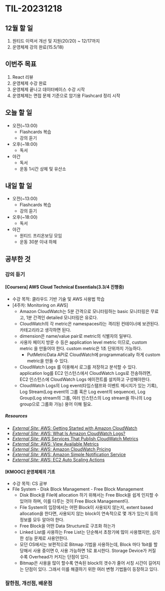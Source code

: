 # TIL-20231218

## 12월 할 일

1. 원티드 이력서 개선 및 지원(20/20) ~ 12/17까지
2. 운영체제 강의 완료(15.5/18)

## 이번주 목표

1. React 리뷰
2. 운영체제 수강 완료
3. 운영체제 끝나고 데이터베이스 수강 시작
4. 운영체제는 면접 문제 기준으로 암기용 Flashcard 정리 시작

## 오늘 할 일

- 오전(~13:00)
  - Flashcards 복습
  - 강의 듣기
- 오후(~18:00)
  - 독서
- 야간
  - 독서
  - 운동 1시간 상체 및 유산소

## 내일 할 일

- 오전(~13:00)
  - Flashcards 복습
  - 강의 듣기
- 오후(~18:00)
  - 독서
- 야간
  - 원티드 프리온보딩 모임
  - 운동 30분 이내 하체

## 공부한 것

### 강의 듣기

#### [Coursera] AWS Cloud Technical Essentials(3.3/4 진행중)

- 수강 목적: 클라우드 기반 기술 및 AWS 사용법 학습
- [4주차: Monitoring on AWS]
  - Amazon CloudWatch는 5분 간격으로 모니터링하는 basic 모니터링은 무료고, 1분 간격인 detailed 모니터링은 유로다.
  - CloudWatch의 각 metric은 namespaces라는 격리된 컨테이너에 보관된다. 카테고리라고 생각하면 된다.
  - dimension은 name/value pair로 metric의 식별자의 일부다.
  - 사용자 페이지 방문 수 등은 application level metric 이므로, custom metric 을 만들어야 한다. custom metric은 1초 단위까지 가능하다.
    - PutMetricData API로 CloudWatch에 programmatically 하게 custom metric을 만들 수 있다.
  - CloudWatch Logs 를 이용해서 로그를 저장하고 분석할 수 있다. application log를 EC2 인스턴스에서 CloudWatch Logs로 전송하려면, EC2 인스턴스에 CloudWatch Logs 에이전트를 설치하고 구성해야한다.
  - CloudWatch Logs의 Log event(타임스탬프와 이벤트 메시지가 있는 기록), Log Stream(Log event의 그룹 혹은 Log event의 sequence), Log Group(Log stream의 그룹, 여러 인스턴스의 Log stream을 하나의 Log group으로 그룹화 가능) 용어 이해 필요.

##### Resources

- [_External Site:_ AWS: Getting Started with Amazon CloudWatch](https://docs.aws.amazon.com/AmazonCloudWatch/latest/monitoring/GettingStarted.html)
- [_External Site:_ AWS: What Is Amazon CloudWatch Logs?](https://docs.aws.amazon.com/AmazonCloudWatch/latest/logs/WhatIsCloudWatchLogs.html)
- [_External Site:_ AWS Services That Publish CloudWatch Metrics](https://docs.aws.amazon.com/AmazonCloudWatch/latest/monitoring/aws-services-cloudwatch-metrics.html)
- [_External Site:_ AWS: View Available Metrics](https://docs.aws.amazon.com/AmazonCloudWatch/latest/monitoring/viewing_metrics_with_cloudwatch.html)
- [_External Site:_ AWS: Amazon CloudWatch Pricing](https://aws.amazon.com/cloudwatch/pricing/)
- [_External Site:_ AWS: Amazon Simple Notification Service](https://aws.amazon.com/sns/)
- [_External Site:_ AWS: EC2 Auto Scaling Actions](https://aws.amazon.com/ec2/autoscaling/)

#### [KMOOC] 운영체제의 기초

- 수강 목적: CS 공부
- File System - Disk Block Management - Free Block Management
  - Disk Block을 File에 allocation 하기 위해서는 Free Block을 쉽게 인지할 수 있어야 하며, 이를 다루는 것이 Free Block Management다.
  - File System의 입장에서는 어떤 Block이 사용되지 않는지, extent based allocation을 한다면, 사용되지 않는 block이 연속적으로 몇 개가 있는지 등의 정보를 모두 알아야 한다.
  - Free Block을 어떤 Data Structure로 구조화 하는가
  - Linked List를 사용하는 Free List는 단순해서 초창기에 많이 사용했지만, 심각한 성능 문제로 사용안한다.
  - 모던 OS에서는 보편적으로 Bitmap 기법을 사용하는데, Block 마다 1bit를 할당해서 사용 중이면 0, 사용 가능하면 1로 표시한다. Storage Device가 커질 수록 Overhead가 커지는 단점이 있다.
  - Bitmap은 사용을 많이 할수록 연속된 block의 갯수가 줄어 서칭 시간이 길어지는 단점이 있다. 그래서 이를 해결하기 위한 여러 변형 기법들이 등장하고 있다.

### 잘한점, 개선점, 배운점
